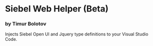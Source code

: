 # Siebel Web Helper (Beta)

### by Timur Bolotov

Injects Siebel Open UI and Jquery type definitions to your Visual Studio Code.